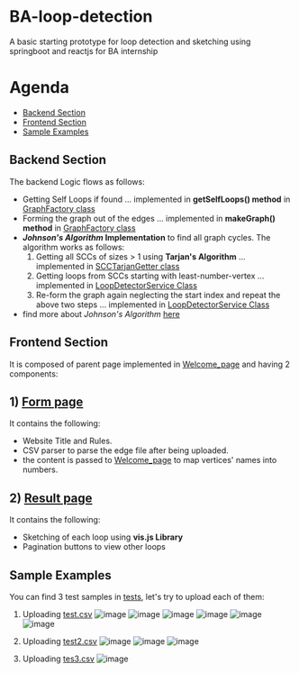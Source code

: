 
# BA-loop-detection
A basic starting prototype for loop detection and sketching using springboot and reactjs for BA internship

# Agenda
- [Backend Section](#backend-section)
- [Frontend Section](#frontend-section)
- [Sample Examples](#sample-examples)

<a name="-backend-section"></a>
## Backend Section
The backend Logic flows as follows:
- Getting Self Loops if found ... implemented in **getSelfLoops() method** in [GraphFactory class](./loop-detection-backend/src/main/java/com/example/loopdetectionbackend/service/GraphFactory.java/)
- Forming the graph out of the edges ... implemented in **makeGraph() method** in [GraphFactory class](./loop-detection-backend/src/main/java/com/example/loopdetectionbackend/service/GraphFactory.java/)
- **_Johnson's Algorithm_ Implementation** to find all graph cycles. The algorithm works as follows:
    1) Getting all SCCs of sizes > 1 using **Tarjan's Algorithm** ... implemented in [SCCTarjanGetter class](./loop-detection-backend/src/main/java/com/example/loopdetectionbackend/service/SCCTarjanGetter.java/)
    2) Getting loops from SCCs starting with least-number-vertex ... implemented in [LoopDetectorService Class](./loop-detection-backend/src/main/java/com/example/loopdetectionbackend/service/LoopDetectorService.java/)
    3) Re-form the graph again neglecting the start index and repeat the above two steps ... implemented in [LoopDetectorService Class](./loop-detection-backend/src/main/java/com/example/loopdetectionbackend/service/LoopDetectorService.java/)
- find more about _Johnson's Algorithm_ [here](https://www.cs.tufts.edu/comp/150GA/homeworks/hw1/Johnson%2075.PDF)

<a name="-frontend-section"></a>
## Frontend Section
It is composed of parent page implemented in [Welcome_page](./loop-detection-frontend/src/welccome_page/) and having 2 components:
## 1) [Form page](./loop-detection-frontend/src/form/)
  It contains the following:
  - Website Title and Rules.
  - CSV parser to parse the edge file after being uploaded.
  - the content is passed to [Welcome_page](./loop-detection-frontend/src/form/) to map vertices' names into numbers.
## 2) [Result page](./loop-detection-frontend/src/result/)
  It contains the following:
  - Sketching of each loop using **vis.js Library**
  - Pagination buttons to view other loops
    
<a name="-sample-example"></a>
## Sample Examples
You can find 3 test samples in [tests](./loop-detection-frontend/src/test/), let's try to upload each of them:
1) Uploading [test.csv](./loop-detection-frontend/src/test/test.csv/)
![image](https://github.com/LouayMagdy/BA-loop-detection/assets/95547833/5a6aaf0e-767a-4f21-b6b5-dc50c053f2dc)
![image](https://github.com/LouayMagdy/BA-loop-detection/assets/95547833/237ce310-7208-483a-918b-aa67dc0b5edd)
![image](https://github.com/LouayMagdy/BA-loop-detection/assets/95547833/57b241dc-41f5-4fbe-94ad-a1e769c72269)
![image](https://github.com/LouayMagdy/BA-loop-detection/assets/95547833/e842d88d-1c3e-44c9-94cd-8b44f4dfee9e)
![image](https://github.com/LouayMagdy/BA-loop-detection/assets/95547833/22dd9991-c62d-4496-b746-8dcc8ccc8d5d)
![image](https://github.com/LouayMagdy/BA-loop-detection/assets/95547833/07f62787-1c58-465b-9722-c8320664e020)

2) Uploading [test2.csv](./loop-detection-frontend/src/test/test2.csv/)
![image](https://github.com/LouayMagdy/BA-loop-detection/assets/95547833/c7b8b59f-e420-44ed-83c4-4469a3a0c8fa)
![image](https://github.com/LouayMagdy/BA-loop-detection/assets/95547833/2e4b24bb-1021-44da-b5b4-02dd5a0c5f03)
![image](https://github.com/LouayMagdy/BA-loop-detection/assets/95547833/7cf1add1-7503-4597-8347-b9a05eace00f)

3) Uploading [tes3.csv](./loop-detection-frontend/src/test/tes3.csv/)
![image](https://github.com/LouayMagdy/BA-loop-detection/assets/95547833/9025d91b-5f8d-49fe-949d-5ab05043a993)


